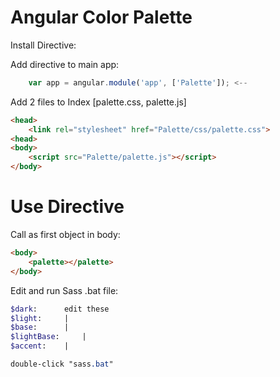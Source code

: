 Angular Color Palette
=======
Install Directive:

Add directive to main app:
```javascript
	var app = angular.module('app', ['Palette']); <--
```

Add 2 files to Index [palette.css, palette.js]
```html
<head>
	<link rel="stylesheet" href="Palette/css/palette.css">
<head>
<body>
	<script src="Palette/palette.js"></script>
</body>
```

Use Directive
=======
Call <palette> as first object in body:
```html
<body>
	<palette></palette>
</body>
```

Edit and run Sass .bat file:
```sass
$dark: 		edit these
$light: 	|
$base: 		|
$lightBase: 	|
$accent: 	|

double-click "sass.bat"
```
